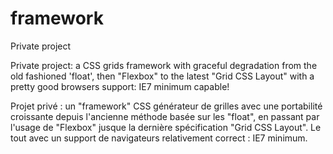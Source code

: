 # framework
Private project

Private project: a CSS grids framework with graceful degradation from the old fashioned 'float', then "Flexbox" to the latest "Grid CSS Layout" with a pretty good browsers support: IE7 minimum capable!

Projet privé : un "framework" CSS générateur de grilles avec une portabilité croissante depuis l'ancienne méthode basée sur les "float", en passant par l'usage de "Flexbox" jusque la dernière spécification "Grid CSS Layout". Le tout avec un support de navigateurs relativement correct : IE7 minimum.
